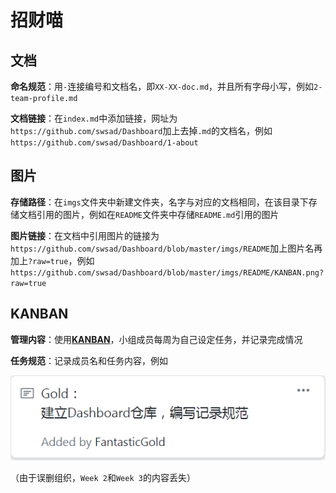 # 招财喵



## 文档

**命名规范**：用`-`连接编号和文档名，即`XX-XX-doc.md`，并且所有字母小写，例如`2-team-profile.md`

**文档链接**：在`index.md`中添加链接，网址为`https://github.com/swsad/Dashboard`加上去掉`.md`的文档名，例如`https://github.com/swsad/Dashboard/1-about`



## 图片

**存储路径**：在`imgs`文件夹中新建文件夹，名字与对应的文档相同，在该目录下存储文档引用的图片，例如在`README`文件夹中存储`README.md`引用的图片

**图片链接**：在文档中引用图片的链接为`https://github.com/swsad/Dashboard/blob/master/imgs/README`加上图片名再加上`?raw=true`，例如`https://github.com/swsad/Dashboard/blob/master/imgs/README/KANBAN.png?raw=true`




## KANBAN

**管理内容**：使用[**KANBAN**](<https://github.com/swsad/Dashboard/projects>)，小组成员每周为自己设定任务，并记录完成情况

**任务规范**：记录成员名和任务内容，例如

![KANBAN](<https://github.com/swsad/Dashboard/blob/master/imgs/README/KANBAN.png?raw=true>)

（由于误删组织，`Week 2`和`Week 3`的内容丢失）
